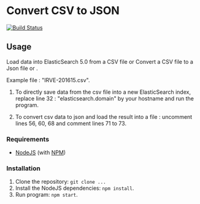 # Convert CSV to JSON 

[![Build Status](https://travis-ci.org/lili1725/csv-to-json.svg?branch=master)](https://travis-ci.org/lili1725/csv-to-json)

## Usage
Load data into ElasticSearch 5.0 from a CSV file or Convert a CSV file to a Json file or .

Example file : "IRVE-201615.csv".

1. To directly save data from the csv file into a new ElasticSearch index, replace line 32 : "elasticsearch.domain" by your hostname and run the program.

2. To convert csv data to json and load the result into a file : uncomment lines 56, 60, 68 and comment lines 71 to 73.

### Requirements
* [NodeJS](http://nodejs.org/) (with [NPM](https://www.npmjs.org/))

### Installation
1. Clone the repository: `git clone ...`
2. Install the NodeJS dependencies: `npm install`.
3. Run program: `npm start`.